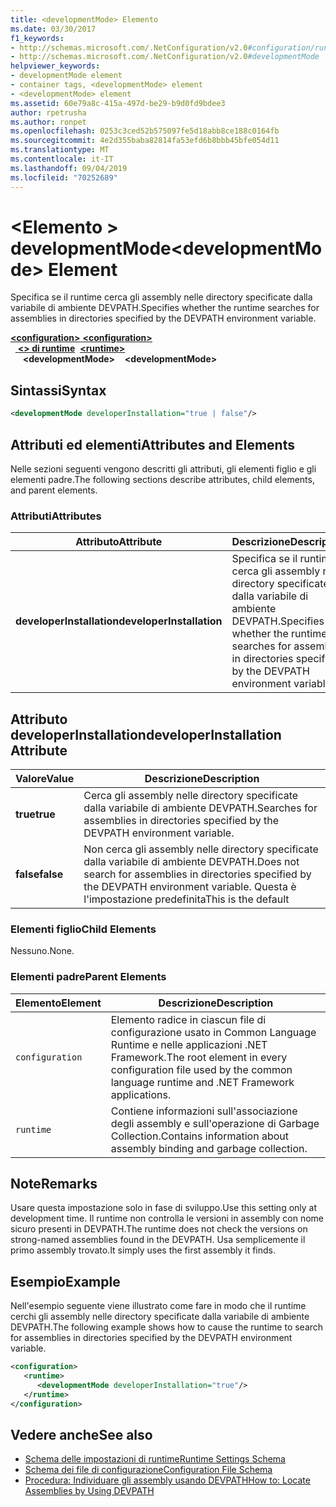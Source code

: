 ```yaml
---
title: <developmentMode> Elemento
ms.date: 03/30/2017
f1_keywords:
- http://schemas.microsoft.com/.NetConfiguration/v2.0#configuration/runtime/developmentMode
- http://schemas.microsoft.com/.NetConfiguration/v2.0#developmentMode
helpviewer_keywords:
- developmentMode element
- container tags, <developmentMode> element
- <developmentMode> element
ms.assetid: 60e79a8c-415a-497d-be29-b9d0fd9bdee3
author: rpetrusha
ms.author: ronpet
ms.openlocfilehash: 0253c3ced52b575097fe5d18abb8ce188c0164fb
ms.sourcegitcommit: 4e2d355baba82814fa53efd6b8bbb45bfe054d11
ms.translationtype: MT
ms.contentlocale: it-IT
ms.lasthandoff: 09/04/2019
ms.locfileid: "70252689"
---
```

# <a name="developmentmode-element"></a><span data-ttu-id="1e902-102">\<Elemento > developmentMode</span><span class="sxs-lookup"><span data-stu-id="1e902-102">\<developmentMode> Element</span></span>
<span data-ttu-id="1e902-103">Specifica se il runtime cerca gli assembly nelle directory specificate dalla variabile di ambiente DEVPATH.</span><span class="sxs-lookup"><span data-stu-id="1e902-103">Specifies whether the runtime searches for assemblies in directories specified by the DEVPATH environment variable.</span></span>  
  
<span data-ttu-id="1e902-104">[ **\<configuration>** ](../configuration-element.md)</span><span class="sxs-lookup"><span data-stu-id="1e902-104">[**\<configuration>**](../configuration-element.md)</span></span>\
<span data-ttu-id="1e902-105">&nbsp;&nbsp;[ **\<> di runtime**](runtime-element.md)</span><span class="sxs-lookup"><span data-stu-id="1e902-105">&nbsp;&nbsp;[**\<runtime>**](runtime-element.md)</span></span>\
<span data-ttu-id="1e902-106">&nbsp;&nbsp;&nbsp;&nbsp; **\<developmentMode>**</span><span class="sxs-lookup"><span data-stu-id="1e902-106">&nbsp;&nbsp;&nbsp;&nbsp;**\<developmentMode>**</span></span>  
  
## <a name="syntax"></a><span data-ttu-id="1e902-107">Sintassi</span><span class="sxs-lookup"><span data-stu-id="1e902-107">Syntax</span></span>  
  
```xml  
<developmentMode developerInstallation="true | false"/>  
```  
  
## <a name="attributes-and-elements"></a><span data-ttu-id="1e902-108">Attributi ed elementi</span><span class="sxs-lookup"><span data-stu-id="1e902-108">Attributes and Elements</span></span>  
 <span data-ttu-id="1e902-109">Nelle sezioni seguenti vengono descritti gli attributi, gli elementi figlio e gli elementi padre.</span><span class="sxs-lookup"><span data-stu-id="1e902-109">The following sections describe attributes, child elements, and parent elements.</span></span>  
  
### <a name="attributes"></a><span data-ttu-id="1e902-110">Attributi</span><span class="sxs-lookup"><span data-stu-id="1e902-110">Attributes</span></span>  
  
|<span data-ttu-id="1e902-111">Attributo</span><span class="sxs-lookup"><span data-stu-id="1e902-111">Attribute</span></span>|<span data-ttu-id="1e902-112">Descrizione</span><span class="sxs-lookup"><span data-stu-id="1e902-112">Description</span></span>|  
|---------------|-----------------|  
|<span data-ttu-id="1e902-113">**developerInstallation**</span><span class="sxs-lookup"><span data-stu-id="1e902-113">**developerInstallation**</span></span>|<span data-ttu-id="1e902-114">Specifica se il runtime cerca gli assembly nelle directory specificate dalla variabile di ambiente DEVPATH.</span><span class="sxs-lookup"><span data-stu-id="1e902-114">Specifies whether the runtime searches for assemblies in directories specified by the DEVPATH environment variable.</span></span>|  
  
## <a name="developerinstallation-attribute"></a><span data-ttu-id="1e902-115">Attributo developerInstallation</span><span class="sxs-lookup"><span data-stu-id="1e902-115">developerInstallation Attribute</span></span>  
  
|<span data-ttu-id="1e902-116">Valore</span><span class="sxs-lookup"><span data-stu-id="1e902-116">Value</span></span>|<span data-ttu-id="1e902-117">Descrizione</span><span class="sxs-lookup"><span data-stu-id="1e902-117">Description</span></span>|  
|-----------|-----------------|  
|<span data-ttu-id="1e902-118">**true**</span><span class="sxs-lookup"><span data-stu-id="1e902-118">**true**</span></span>|<span data-ttu-id="1e902-119">Cerca gli assembly nelle directory specificate dalla variabile di ambiente DEVPATH.</span><span class="sxs-lookup"><span data-stu-id="1e902-119">Searches for assemblies in directories specified by the DEVPATH environment variable.</span></span>|  
|<span data-ttu-id="1e902-120">**false**</span><span class="sxs-lookup"><span data-stu-id="1e902-120">**false**</span></span>|<span data-ttu-id="1e902-121">Non cerca gli assembly nelle directory specificate dalla variabile di ambiente DEVPATH.</span><span class="sxs-lookup"><span data-stu-id="1e902-121">Does not search for assemblies in directories specified by the DEVPATH environment variable.</span></span> <span data-ttu-id="1e902-122">Questa è l'impostazione predefinita</span><span class="sxs-lookup"><span data-stu-id="1e902-122">This is the default</span></span>|  
  
### <a name="child-elements"></a><span data-ttu-id="1e902-123">Elementi figlio</span><span class="sxs-lookup"><span data-stu-id="1e902-123">Child Elements</span></span>  
 <span data-ttu-id="1e902-124">Nessuno.</span><span class="sxs-lookup"><span data-stu-id="1e902-124">None.</span></span>  
  
### <a name="parent-elements"></a><span data-ttu-id="1e902-125">Elementi padre</span><span class="sxs-lookup"><span data-stu-id="1e902-125">Parent Elements</span></span>  
  
|<span data-ttu-id="1e902-126">Elemento</span><span class="sxs-lookup"><span data-stu-id="1e902-126">Element</span></span>|<span data-ttu-id="1e902-127">Descrizione</span><span class="sxs-lookup"><span data-stu-id="1e902-127">Description</span></span>|  
|-------------|-----------------|  
|`configuration`|<span data-ttu-id="1e902-128">Elemento radice in ciascun file di configurazione usato in Common Language Runtime e nelle applicazioni .NET Framework.</span><span class="sxs-lookup"><span data-stu-id="1e902-128">The root element in every configuration file used by the common language runtime and .NET Framework applications.</span></span>|  
|`runtime`|<span data-ttu-id="1e902-129">Contiene informazioni sull'associazione degli assembly e sull'operazione di Garbage Collection.</span><span class="sxs-lookup"><span data-stu-id="1e902-129">Contains information about assembly binding and garbage collection.</span></span>|  
  
## <a name="remarks"></a><span data-ttu-id="1e902-130">Note</span><span class="sxs-lookup"><span data-stu-id="1e902-130">Remarks</span></span>  
 <span data-ttu-id="1e902-131">Usare questa impostazione solo in fase di sviluppo.</span><span class="sxs-lookup"><span data-stu-id="1e902-131">Use this setting only at development time.</span></span> <span data-ttu-id="1e902-132">Il runtime non controlla le versioni in assembly con nome sicuro presenti in DEVPATH.</span><span class="sxs-lookup"><span data-stu-id="1e902-132">The runtime does not check the versions on strong-named assemblies found in the DEVPATH.</span></span> <span data-ttu-id="1e902-133">Usa semplicemente il primo assembly trovato.</span><span class="sxs-lookup"><span data-stu-id="1e902-133">It simply uses the first assembly it finds.</span></span>  
  
## <a name="example"></a><span data-ttu-id="1e902-134">Esempio</span><span class="sxs-lookup"><span data-stu-id="1e902-134">Example</span></span>  
 <span data-ttu-id="1e902-135">Nell'esempio seguente viene illustrato come fare in modo che il runtime cerchi gli assembly nelle directory specificate dalla variabile di ambiente DEVPATH.</span><span class="sxs-lookup"><span data-stu-id="1e902-135">The following example shows how to cause the runtime to search for assemblies in directories specified by the DEVPATH environment variable.</span></span>  
  
```xml  
<configuration>  
   <runtime>  
      <developmentMode developerInstallation="true"/>  
   </runtime>  
</configuration>  
```  
  
## <a name="see-also"></a><span data-ttu-id="1e902-136">Vedere anche</span><span class="sxs-lookup"><span data-stu-id="1e902-136">See also</span></span>

- [<span data-ttu-id="1e902-137">Schema delle impostazioni di runtime</span><span class="sxs-lookup"><span data-stu-id="1e902-137">Runtime Settings Schema</span></span>](index.md)
- [<span data-ttu-id="1e902-138">Schema dei file di configurazione</span><span class="sxs-lookup"><span data-stu-id="1e902-138">Configuration File Schema</span></span>](../index.md)
- [<span data-ttu-id="1e902-139">Procedura: Individuare gli assembly usando DEVPATH</span><span class="sxs-lookup"><span data-stu-id="1e902-139">How to: Locate Assemblies by Using DEVPATH</span></span>](../../how-to-locate-assemblies-by-using-devpath.md)
